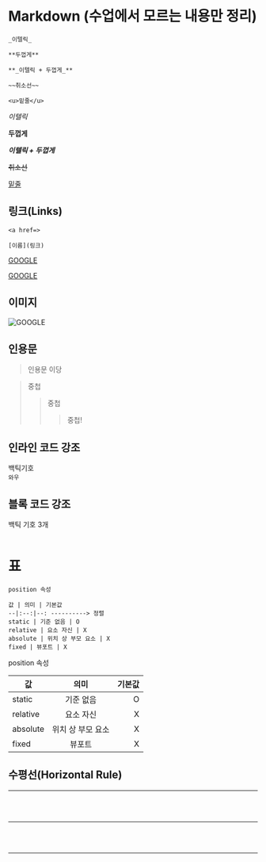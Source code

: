 # Markdown (수업에서 모르는 내용만 정리)
```
_이텔릭_  

**두껍게**  

**_이텔릭 + 두껍게_**

~~취소선~~

<u>밑줄</u>
```

_이텔릭_  

**두껍게**  

**_이텔릭 + 두껍게_**

~~취소선~~

<u>밑줄</u>

## 링크(Links)
```
<a href=>

[이름](링크)
```

<a href="https://google.com" title="GOOGLE로 이동!">GOOGLE</a>

[GOOGLE](https://google.com "GOOGLE로 이동!")

## 이미지

![GOOGLE](https://google.com "GOOGLE로 이동!")

## 인용문

> 인용문
> 이당

> 중첩
>> 중첩
>>> 중첩!

## 인라인 코드 강조

백틱기호  
`와우`

## 블록 코드 강조
백틱 기호 3개
``` 

```

# 표
```
position 속성

값 | 의미 | 기본값
--|:--:|--: ----------> 정렬
static | 기준 없음 | O
relative | 요소 자신 | X
absolute | 위치 상 부모 요소 | X
fixed | 뷰포트 | X
```
position 속성

값 | 의미 | 기본값
--|:--:|--:
static | 기준 없음 | O
relative | 요소 자신 | X
absolute | 위치 상 부모 요소 | X
fixed | 뷰포트 | X

## 수평선(Horizontal Rule)

---
<br/>
<br/>

***  
<br/>
<br/>

___
<br/>
<br/>
